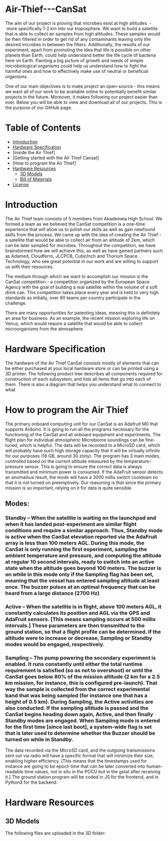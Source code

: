 # Air-Thief---CanSat

The aim of our project is proving that microbes exist at high altitudes  - more specifically 1-2 km into our troposphere. We want to build a satellite that is able to collect air samples from high altitudes. These samples would be then filtered in order to get rid of any contaminants leaving only the desired microbes in between the filters. Additionally, the results of our experiment, apart from promoting the idea that life is possible on other planets than Earth, could help understand better the life cycle of bacteria here on Earth. Painting a big picture of growth and needs of simple microbiological organisms could help us understand how to fight the harmful ones and how to effectively make use of neutral or beneficial organisms.

One of our main objectives is to make project an open-source - this means we want all of our work to be available online to potentially benefit similar projects in the future. Moreover, it makes following our project easier than ever. Below you will be able to view and download all of our projects. This is the purpose of our GitHub page.

# Table of Contents

* [Introduction](#introduction)
* [Hardware Specification](#hardware-specification)
* [Inside the Air Thief]
* [Getting started with the Air Thief Cansat]
* [How to program the Air Thief]
* [Hardware Resources](#hardware-resources)
  * [3D Models](#3d-models)
  * [Bill of Materials](#bill-of-materials)
* [License](#license)
# Introduction
The Air Thief team consists of 5 members from Akademeia High School. We formed a team as we believed the CanSat competition is a one-time experience that will allow us to polish our skills as well as gain newfound skills from the process. We came up with the idea of creating the Air Thief - a satellite that would be able to collect air from an altitude of 2km, which can be later sampled for microbes. Throughout the competition, we have brainstormed how we will achieve this, as well as have gained partners such as Adamed, Cloudferro, JLCPCB, CubicInch and Thorium Space Technology, who see great potential in our work and are willing to support us with their resources.

The medium through which we want to accomplish our mission is the CanSat competition - a competition organized by the European Space Agency with the goal of building a real satellite within the volume of a soft drink can. This competition takes place every year and is held to very high standards as initially, over 80 teams per country participate in the challenge.

There are many opportunities for patenting ideas, meaning this is definitely an area for business. As an example, the recent mission exploring life on Venus, which would require a satellite that would be able to collect microorganisms from the atmosphere.

# Hardware Specification

The hardware of the Air Thief CanSat consists mostly of elements that can be either purchased at your local hardware store or can be printed using a 3D printer. The following product tree describes all components required for construction of each subsystem, and lists all items that go into each of them. There is also a diagram that helps you understand what to connect to what

# How to program the Air Thief

The primary onboard computing unit for our CanSat is an Adafruit M0 that supports Arduino. It is going to run all the programs necessary for the functioning of the CanSat and all onboard equipment and experiments. The flight plan for individual atmospheric Microbiome soundings can be fine-tuned, which is helpful. The data will be recorded to a MicroSD card, which will probably have such high storage capacity that it will be virtually infinite for our purposes (16 GB, around 30 zloty).
The program has 3 main modes, controlled based on the current altitude measured by the temperature-pressure sensor. This is going to ensure the correct data is always transmitted and minimum power is consumed. If the AdaFruit sensor detects an anomalous result, the mode will have a 3000 millis switch cooldown so that it is not turned on preemptively. Our reasoning is that since the primary mission is so important, relying on it for data is quite sensible.
## Modes:
 ### Standby – When the satellite is waiting on the launchpad and when it has landed post-experiment are similar flight conditions and require a similar approach. Thus, Standby mode is active when the CanSat elevation reported via the AdaFruit array is less than 100 meters AGL. During this mode, the CanSat is only running the first experiment, sampling the ambient temperature and pressure, and computing the altitude at regular 10 second intervals, ready to switch into an active state when the altitude goes beyond 100 meters. The buzzer is on while in this mode only if the Sampling flag has been set, meaning that the vessel has entered sampling altitude at least once. The buzzer pulses at an optimal frequency that can be heard from a large distance (2700 Hz)
 ### Active – When the satellite is in flight, above 100 meters AGL, it constantly calculates its position and AGL via the GPS and AdaFruit sensors. [This means sampling occurs at 500 millis intervals.] These parameters are then transmitted to the ground station, so that a flight profile can be determined. If the altitude were to increase or decrease, Sampling or Standby modes would be engaged, respectively.
 ### Sampling – The pump powering the secondary experiment is enabled. It runs constantly until either the total runtime requirement is satisfied (so as not to overshoot) or until the CanSat goes below 80% of the mission altitude (2 km for a 2.5 km mission, for instance, this is configured pre-launch). That way the sample is collected from the correct experimental band that was being sampled (for instance one that has a height of 0.5 km). During Sampling, the Active activities are also conducted. If the sampling altitude is passed and the CanSat begins heading down again, Active, and then finally Standby modes are engaged. When Sampling mode is entered for the first time [since last boot], a system-wide flag is set that is later used to determine whether the Buzzer should be turned on while in Standby.
The data recorded via the MicroSD card, and the outgoing transmissions sent out via radio will have a specific format that will minimize their size, enabling higher efficiency. [This means that the timestamps used for instance are going to be epoch time that can be later converted into human-readable time values, not in situ in the POCU but in the gstat after receiving it.] The ground station program will be coded in JS for the frontend, and in Python3 for the backend.

# Hardware Resources

## 3D Models

The following files are uploaded in the 3D folder:
